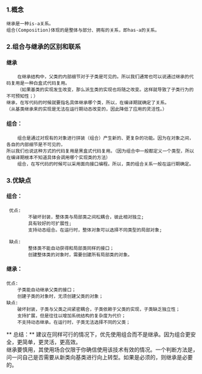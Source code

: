 ### 1.概念
	继承是一种is-a关系。
	组合(Composition)体现的是整体与部分、拥有的关系，即has-a的关系。
	
### 2.组合与继承的区别和联系

#### 继承
 
		在继承结构中，父类的内部细节对于子类是可见的。所以我们通常也可以说通过继承的代码复用是一种白盒式代码复用。
		（如果基类的实现发生改变，那么派生类的实现也将随之改变。这样就导致了子类行为的不可预知性；）	
	继承，在写代码的时候就要指名具体继承哪个类，所以，在编译期就确定了关系。
	（从基类继承来的实现是无法在运行期动态改变的，因此降低了应用的灵活性。）
	 
#### 组合：
		组合是通过对现有的对象进行拼装（组合）产生新的、更复杂的功能。因为在对象之间，各自的内部细节是不可见的，
	所以我们也说这种方式的代码复用是黑盒式代码复用。（因为组合中一般都定义一个类型，所以在编译期根本不知道具体会调用哪个实现类的方法）
		组合，在写代码的时候可以采用面向接口编程。所以，类的组合关系一般在运行期确定。
		
### 3.优缺点

#### 组合：
 
	 优点:
		    不破坏封装，整体类与局部类之间松耦合，彼此相对独立;
			具有较好的可扩展性;
			支持动态组合。在运行时，整体对象可以选择不同类型的局部对象;
			
	 缺点:
			整体类不能自动获得和局部类同样的接口；
			创建整体类的对象时，需要创建所有局部类的对象。
			
		
#### 继承：
    优点:
		子类能自动继承父类的接口；
		创建子类的对象时，无须创建父类的对象；
	缺点:
		破坏封装，子类与父类之间紧密耦合，子类依赖于父类的实现，子类缺乏独立性；
		支持扩展，但是往往以增加系统结构的复杂度为代价；
		不支持动态继承。在运行时，子类无法选择不同的父类；
		
** 总结：**
建议在同样可行的情况下，优先使用组合而不是继承。因为组合更安全，更简单，更灵活，更高效。	
继承要慎用，其使用场合仅限于你确信使用该技术有效的情况。一个判断方法是，问一问自己是否需要从新类向基类进行向上转型。如果是必须的，则继承是必要的。	
